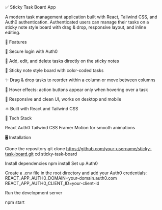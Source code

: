 ✅ Sticky Task Board App

A modern task management application built with React, Tailwind CSS, and Auth0 authentication. Authenticated users can manage their tasks on a sticky note style board with drag & drop, responsive layout, and inline editing.

🚀 Features

🔐 Secure login with Auth0

📝 Add, edit, and delete tasks directly on the sticky notes

🎨 Sticky note style board with color-coded tasks

✨ Drag & drop tasks to reorder within a column or move between columns

👀 Hover effects: action buttons appear only when hovering over a task

🌙 Responsive and clean UI, works on desktop and mobile

⚛️ Built with React and Tailwind CSS

🧩 Tech Stack

React
Auth0
Tailwind CSS
Framer Motion for smooth animations

🖥️ Installation

Clone the repository
git clone https://github.com/your-username/sticky-task-board.git
cd sticky-task-board


Install dependencies
npm install
Set up Auth0

Create a .env file in the root directory and add your Auth0 credentials:
REACT_APP_AUTH0_DOMAIN=your-domain.auth0.com
REACT_APP_AUTH0_CLIENT_ID=your-client-id


Run the development server

npm start
